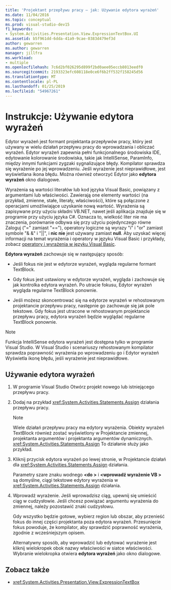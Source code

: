 ```yaml
---
title: 'Projektant przepływu pracy — jak: Używanie edytora wyrażeń'
ms.date: 11/04/2016
ms.topic: conceptual
ms.prod: visual-studio-dev15
f1_keywords:
- System.Activities.Presentation.View.ExpressionTextBox.UI
ms.assetid: b5f961dd-6dda-41a9-9cae-0383d479ef3d
author: gewarren
ms.author: gewarren
manager: jillfra
ms.workload:
- multiple
ms.openlocfilehash: 7c6d2bf026295d899f2bd0aee05eccb8013eedf0
ms.sourcegitcommit: 2193323efc608118e0ce6f6b2ff532f158245d56
ms.translationtype: MT
ms.contentlocale: pl-PL
ms.lasthandoff: 01/25/2019
ms.locfileid: "54967261"
---
```

# <a name="how-to-use-the-expression-editor"></a>Instrukcje: Używanie edytora wyrażeń

Edytor wyrażeń jest formant projektanta przepływów pracy, który jest używany w wielu działań przepływu pracy do wprowadzania i obliczać wyrażeń. Edytor wyrażeń zapewnia pełni funkcjonalnego środowiska IDE, edytowanie kolorowanie środowiska, takie jak IntelliSense, ParamInfo, między innymi funkcjami zygzaki sygnalizujące błędy. Kompilator sprawdza się wyrażenie po jej wprowadzeniu. Jeśli wyrażenie jest nieprawidłowe, jest wyświetlana ikona błędu. Można również otworzyć Edytor jako **edytora wyrażeń** okno dialogowe.

Wyrażenia są wartości literałów lub kod języka Visual Basic, powiązany z argumentami lub właściwości. Zawierają one elementy wartości (na przykład, zmienne, stałe, literały, właściwości), które są połączone z operacjami umożliwiające uzyskanie nową wartość. Wyrażenia są zapisywane przy użyciu składni VB.NET, nawet jeśli aplikacja znajduje się w programie przy użyciu języka C#. Oznacza to, wielkość liter nie ma znaczenia, porównanie odbywa się przy użyciu pojedynczego równe Zaloguj ("=" zamiast "=="), operatory logiczne są wyrazy "i" i "or" zamiast symbole "& &" i "||", i **nic nie** jest używany zamiast **null**. Aby uzyskać więcej informacji na temat wyrażenia i operatory w języku Visual Basic i przykłady, zobacz [operatory i wyrażenia w języku Visual Basic](/previous-versions/visualstudio/visual-studio-2010/a1w3te48(v=vs.100)).

**Edytora wyrażeń** zachowuje się w następujący sposób:

- Jeśli fokus nie jest w edytorze wyrażeń, wygląda regularne formant TextBlock.

- Gdy fokus jest ustawiony w edytorze wyrażeń, wygląda i zachowuje się jak kontrolka edytora wyrażeń. Po utracie fokusu, Edytor wyrażeń wygląda regularne TextBlock ponownie.

- Jeśli możesz skoncentrować się na edytorze wyrażeń w rehostowanym projektancie przepływu pracy, następnie go zachowuje się jak pole tekstowe. Gdy fokus jest utracone w rehostowanym projektancie przepływu pracy, edytora wyrażeń będzie wyglądać regularne TextBlock ponownie.

> [!NOTE]
> Funkcja IntelliSense edytora wyrażeń jest dostępna tylko w programie Visual Studio. W Visual Studio i scenariuszy rehostowanym kompilator sprawdza poprawność wyrażenia po wprowadzeniu go i Edytor wyrażeń Wyświetla ikonę błędu, jeśli wyrażenie jest nieprawidłowe.

## <a name="use-the-expression-editor"></a>Używanie edytora wyrażeń

1.  W programie Visual Studio Otwórz projekt nowego lub istniejącego przepływu pracy.

2.  Dodaj na przykład <xref:System.Activities.Statements.Assign> działania przepływu pracy.

    > [!NOTE]
    > Wiele działań przepływu pracy ma edytory wyrażenia. Obiekty wyrażeń TextBlock również zostać wyświetlony w Projektancie zmiennej, projektanta argumentów i projektanta argumentów dynamicznych. <xref:System.Activities.Statements.Assign> To działanie służy jako przykład.

3.  Kliknij przycisk edytora wyrażeń po lewej stronie, w Projektancie działań dla <xref:System.Activities.Statements.Assign> działania.

     Parametry szare znaku wodnego  **\<do >** i  **\<wprowadź wyrażenie VB >** są domyślne, ciągi tekstowe edytory wyrażenia w <xref:System.Activities.Statements.Assign> działania.

4.  Wprowadź wyrażenie. Jeśli wprowadzisz ciąg, upewnij się umieścić ciąg w cudzysłowie. Jeśli chcesz powiązać argumentu wyrażenia do zmiennej, należy pozostawić znaki cudzysłowu.

     Gdy wszystko będzie gotowe, wybierz region lub obszar, aby przenieść fokus do innej części projektanta poza edytora wyrażeń. Przesunięcie fokus powoduje, że kompilator, aby sprawdzić poprawność wyrażenia, zgodnie z wcześniejszym opisem.

     Alternatywny sposób, aby wprowadzić lub edytować wyrażenie jest kliknij wielokropek obok nazwy właściwości w siatce właściwości. Wybranie wielokropka otwiera **edytora wyrażeń** jako okno dialogowe.

## <a name="see-also"></a>Zobacz także

- <xref:System.Activities.Presentation.View.ExpressionTextBox>
